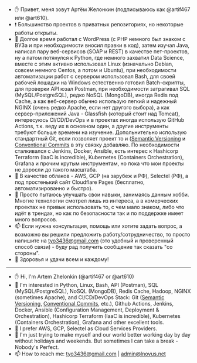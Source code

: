 - ✋ Привет, меня зовут Артём Желонкин (подписываюсь как @artif467 или @art610).
- ❗ Большинство проектов в приватных репозиториях, но некоторые работы открыты.
- 👀 Долгое время работал с WordPress (с PHP немного был знаком с ВУЗа и при необходимости вносил правки в код), затем изучал Java, написал пару веб-сервисов (SOAP и REST) в качестве пет-проектов, ну а патом потянулся к Python, где немного захватил Data Science, вместе с этим активно использовал Linux (изначально Debian, совсем немного Centos, а потом и Ubuntu), при необходимости автоматизации работ с сервером использовал Bash, для своей рабочей лошадки на Windows естественно готовил Batch-скрипты, для проверки API юзал Postman, при необходимости затрагивал SQL (MySQL/PostgreSQL), редко NoSQL (MongoDB), иногда Redis под Cache, а как веб-сервер обычно использую легкий и надежный NGINX (очень редко Apache, если нет другого выбора), а как сервер-приложений Java - Glassfish (который стоит над Tomcat), интересуюсь CI/CD/DevOps и в проектах иногда использую GitHub Actions, т.к. веду их в основном один, а другие инструменты требуют больше времени на изучение. Допольнительно использую стандартный Git, если позволяет проект то и ([Semantic Versioning](https://semver.org/) и [Conventional Commits](https://www.conventionalcommits.org/en/v1.0.0/) в эту связку добавляю. По необходимости сталкивался с Jenkins, Docker, Ansible, есть интерес к Hashicorp Terraform (IaaC is incredible), Kubernetes (Containers Orchestration), Grafana и прочим крутым инструментам, но пока что мои проекты не доросли до такого масштаба. 
- 🌱 В качестве облаков - AWS, GCP (на зарубеж и РФ), Selectel (РФ), а под простенький сайт Cloudflare Pages (бесплатно, автоматизированно и быстро).
- 💞️ Просто пытаюсь улучшать свои навыки, занимаясь данным хобби. Многие технологии смотрел лишь из интереса, а в комерческих проектах не привык использовать то, с чем мало знаком, либо что идёт в трендах, но как по безопасности так и по поддержке имеет много вопросов.
- 📫 Если нужна консультация, помощь или хотите задать вопрос, а возможно вы решили предложить работу/сотрудничество, то просто напишите на tyo3436@gmail.com (это удобный и проверенный способ связи) - буду рад получить сообщение так сказать "со стороны". 
- 💪 Здоровья и удачи всем и каждому!

---

- ✋ Hi, I'm Artem Zhelonkin (@artif467 or @art610)
- 👀 I'm interested in Python, Linux, Bash, API (Postman), SQL (MySQL/PostgreSQL), NoSQL (MongoDB), Redis Cache, Hadoop, NGINX (sometimes Apache), and CI/CD/DevOps Stack: Git ([Semantic Versioning](https://semver.org/), [Conventional Commits](https://www.conventionalcommits.org/en/v1.0.0/), etc.), Github Actions, Jenkins, Docker, Ansible (Configuration Management, Deployment & Orchestration), Hashicorp Terraform (IaaC is incredible), Kubernetes (Containers Orchestration), Grafana and other excellent tools. 
- 🌱 I prefer AWS, GCP, Selectel as Cloud Services Providers.
- 💞️ I'm just trying to make myself and our world better working day by day without holidays and weekends. But sometimes I can take a break - Nobody's Perfect.
- 📫 How to reach me: tyo3436@gmail.com | admin@lnovus.net
